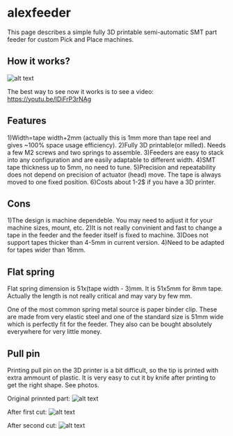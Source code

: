 # alexfeeder
This page describes a simple fully 3D printable semi-automatic SMT part feeder for custom Pick and Place machines.

## How it works?

![alt text](https://raw.githubusercontent.com/alexavr2/alexfeeder/master/feeder.jpg "alexfeeder")

The best way to see now it works is to see a video: https://youtu.be/IDiFrP3rNAg

## Features

1)Width=tape width+2mm (actually this is 1mm more than tape reel and gives ~100% space usage efficiency).
2)Fully 3D printable(or milled). Needs a few M2 screws and two springs to assemble.
3)Feeders are easy to stack into any configuration and are easily adaptable to different width.
4)SMT tape thickness up to 5mm, no need to tune.
5)Precision and repeatability does not depend on precision of actuator (head) move. The tape is always moved to one fixed position.
6)Costs about 1-2$ if you have a 3D printer.

## Cons

1)The design is machine dependeble. You may need to adjust it for your machine sizes, mount, etc.
2)It is not really convinient and fast to change a tape in the feeder and the feeder itself is fixed to machine.
3)Does not support tapes thicker than 4-5mm in current version.
4)Need to be adapted for tapes wider than 16mm.

## Flat spring

Flat spring dimension is 51x(tape width - 3)mm. It is 51x5mm for 8mm tape. Actually the length is not really critical and may vary by few mm. 

One of the most common spring metal source is paper binder clip. These are made from very elastic steel and one of the standard size is 51mm wide which is perfectly fit for the feeder. They also can be bought absolutely everywhere for very little money.

## Pull pin

Printing pull pin on the 3D printer is a bit difficult, so the tip is printed with extra ammount of plastic. It is very easy to cut it by knife after printing to get the right shape. See photos.

Original prinnted part:
![alt text](https://raw.githubusercontent.com/alexavr2/alexfeeder/master/pull1.jpg "Pull pin")

After first cut:
![alt text](https://raw.githubusercontent.com/alexavr2/alexfeeder/master/pull2.jpg "Pull pin")

After second cut:
![alt text](https://raw.githubusercontent.com/alexavr2/alexfeeder/master/pull3.jpg "Pull pin")


